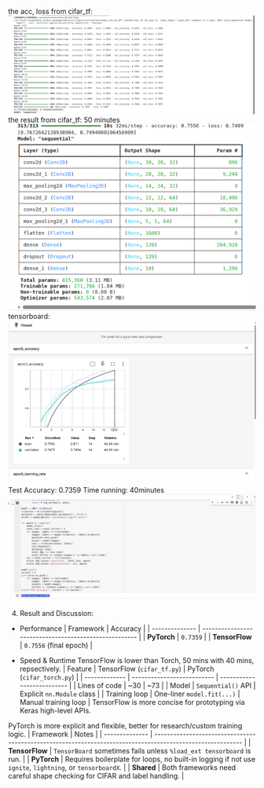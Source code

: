 the acc, loss from cifar_tf:
![alt text](<tf_cifar_acc.png>)
the result from cifar_tf: 50 minutes
![alt text](<tf_cifar.png>)
tensorboard:
![alt text](<Screenshot from 2025-06-11 00-25-46.png>)



Test Accuracy: 0.7359
Time running: 40minutes
![alt text](<Screenshot from 2025-06-11 00-55-48.png>)

4. Result and Discussion:
- Performance
| Framework      | Accuracy                                              |
| -------------- | ----------------------------------------------------- |
| **PyTorch**    | `0.7359`                                              |
| **TensorFlow** | `0.7556` (final epoch)                                |

- Speed & Runtime
TensorFlow is lower than Torch, 50 mins with 40 mins, repsectively.
| Feature       | TensorFlow (`cifar_tf.py`) | PyTorch (`cifar_torch.py`) |
| ------------- | -------------------------- | -------------------------- |
| Lines of code | \~30                       | \~73                       |
| Model         | `Sequential()` API         | Explicit `nn.Module` class |
| Training loop | One-liner `model.fit(...)` | Manual training loop       |
TensorFlow is more concise for prototyping via Keras high-level APIs.

PyTorch is more explicit and flexible, better for research/custom training logic.
| Framework      | Notes                                                                                                      |
| -------------- | ---------------------------------------------------------------------------------------------------------- |
| **TensorFlow** | `TensorBoard` sometimes fails unless `%load_ext tensorboard` is run.                                       |
| **PyTorch**    | Requires boilerplate for loops, no built-in logging if not use `ignite`, `lightning`, or `tensorboardX`. |
| **Shared**     | Both frameworks need careful shape checking for CIFAR and label handling.                                  |

